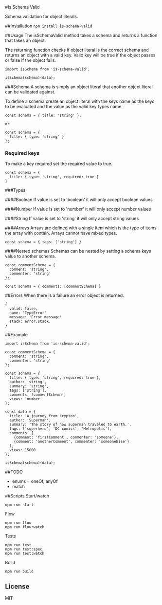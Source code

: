 #Is Schema Valid

Schema validation for object literals.


##Installation
`npm install is-schema-valid`


##Usage
The isSchemaValid method takes a schema and returns a function that takes an object.

The returning function checks if object literal is the correct schema and returns an object with a valid key.
Valid key will be true if the object passes or false if the object fails.

```
import isSchema from 'is-schema-valid';

isSchema(schema)(data);
```

###Schema
A schema is simply an object literal that another object literal can be validated against.

To define a schema create an object literal with the keys name as the keys to be evaluated and the value as the valid key types name.

```
const schema = { title: 'string' };

or

const schema = {
  title: { type: 'string' }
};
```

### Required keys
To make a key required set the required value to true.
```
const schema = {
  title: { type: 'string', required: true }
}
```

###Types

####Boolean
If value is set to 'boolean' it will only accept boolean values

####Number
If value is set to 'number' it will only accept number values

####String
If value is set to 'string' it will only accept string values

####Arrays
Arrays are defined with a single item which is the type of items the array with contain.
Arrays cannot have mixed types.

```
const schema = { tags: ['string'] }
```

####Nested schemas
Schemas can be nested by setting a schema keys value to another schema.


```
const commentSchema = {
  comment: 'string',
  commenter: 'string'
};

const schema = { comments: [commentSchema] }
```

##Errors
When there is a failure an error object is returned.
```
{
  valid: false,
  name: 'TypeError'
  message: 'Error message'
  stack: error.stack,
}
```

##Example
```
import isSchema from 'is-schema-valid';

const commentSchema = {
  comment: 'string',
  commenter: 'string'
};

const schema = {
  title: { type: 'string', required: true },
  author: 'string',
  summary: 'string',
  tags: ['string'],
  comments: [commentSchema],
  views: 'number'
};

const data = {
  title: 'A journey from krypton',
  author: 'Superman',
  summary: 'The story of how superman traveled to earth.',
  tags: ['superhero', 'DC comics', 'Metropolis'],
  comments: [
    {comment: 'firstComment', commenter: 'someone'},
    {comment: 'anotherComment', commenter: 'someoneElse'}
  ],
  views: 15000
};

isSchema(schema)(data);
```

##TODO
- enums = oneOf, anyOf
- match


##Scripts
Start/watch
```
npm run start
```

Flow
```
npm run flow
npm run flow:watch
```

Tests
```
npm run test
npm run test:spec
npm run test:watch
```

Build
```
npm run build
```

## License
MIT
